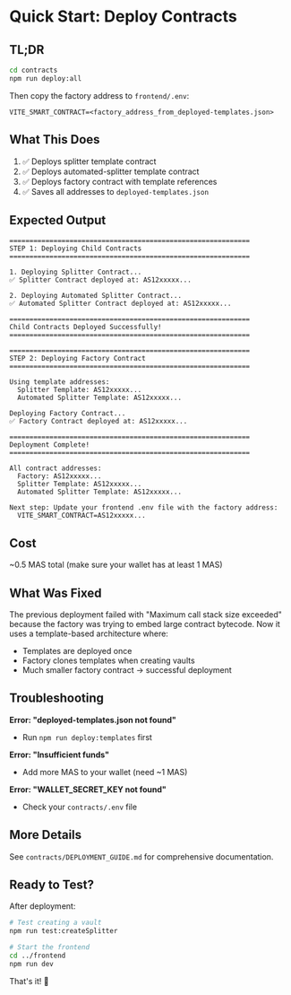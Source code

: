 # Quick Start: Deploy Contracts

## TL;DR

```bash
cd contracts
npm run deploy:all
```

Then copy the factory address to `frontend/.env`:

```
VITE_SMART_CONTRACT=<factory_address_from_deployed-templates.json>
```

## What This Does

1. ✅ Deploys splitter template contract
2. ✅ Deploys automated-splitter template contract
3. ✅ Deploys factory contract with template references
4. ✅ Saves all addresses to `deployed-templates.json`

## Expected Output

```
============================================================
STEP 1: Deploying Child Contracts
============================================================

1. Deploying Splitter Contract...
✅ Splitter Contract deployed at: AS12xxxxx...

2. Deploying Automated Splitter Contract...
✅ Automated Splitter Contract deployed at: AS12xxxxx...

============================================================
Child Contracts Deployed Successfully!
============================================================

============================================================
STEP 2: Deploying Factory Contract
============================================================

Using template addresses:
  Splitter Template: AS12xxxxx...
  Automated Splitter Template: AS12xxxxx...

Deploying Factory Contract...
✅ Factory Contract deployed at: AS12xxxxx...

============================================================
Deployment Complete!
============================================================

All contract addresses:
  Factory: AS12xxxxx...
  Splitter Template: AS12xxxxx...
  Automated Splitter Template: AS12xxxxx...

Next step: Update your frontend .env file with the factory address:
  VITE_SMART_CONTRACT=AS12xxxxx...
```

## Cost

~0.5 MAS total (make sure your wallet has at least 1 MAS)

## What Was Fixed

The previous deployment failed with "Maximum call stack size exceeded" because the factory was trying to embed large contract bytecode. Now it uses a template-based architecture where:

- Templates are deployed once
- Factory clones templates when creating vaults
- Much smaller factory contract → successful deployment

## Troubleshooting

**Error: "deployed-templates.json not found"**

- Run `npm run deploy:templates` first

**Error: "Insufficient funds"**

- Add more MAS to your wallet (need ~1 MAS)

**Error: "WALLET_SECRET_KEY not found"**

- Check your `contracts/.env` file

## More Details

See `contracts/DEPLOYMENT_GUIDE.md` for comprehensive documentation.

## Ready to Test?

After deployment:

```bash
# Test creating a vault
npm run test:createSplitter

# Start the frontend
cd ../frontend
npm run dev
```

That's it! 🚀
